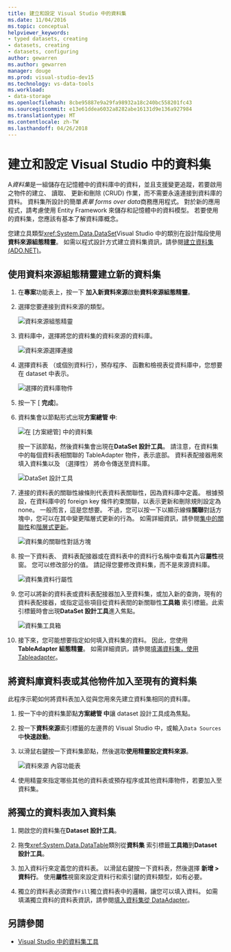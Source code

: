 ```yaml
---
title: 建立和設定 Visual Studio 中的資料集
ms.date: 11/04/2016
ms.topic: conceptual
helpviewer_keywords:
- typed datasets, creating
- datasets, creating
- datasets, configuring
author: gewarren
ms.author: gewarren
manager: douge
ms.prod: visual-studio-dev15
ms.technology: vs-data-tools
ms.workload:
- data-storage
ms.openlocfilehash: 8cbe95887e9a29fa98932a18c240bc558201fc43
ms.sourcegitcommit: e13e61ddea6032a8282abe16131d9e136a927984
ms.translationtype: MT
ms.contentlocale: zh-TW
ms.lasthandoff: 04/26/2018
---
```

# <a name="create-and-configure-datasets-in-visual-studio"></a>建立和設定 Visual Studio 中的資料集

A*資料集*是一組儲存在記憶體中的資料庫中的資料，並且支援變更追蹤，若要啟用之物件的建立、 讀取、 更新和刪除 (CRUD) 作業，而不需要永遠連接到資料庫的資料。 資料集所設計的簡單*表單 forms over data*商務應用程式。 對於新的應用程式，請考慮使用 Entity Framework 來儲存和記憶體中的資料模型。 若要使用的資料集，您應該有基本了解資料庫概念。

您建立具類型<xref:System.Data.DataSet>Visual Studio 中的類別在設計階段使用**資料來源組態精靈**。 如需以程式設計方式建立資料集資訊，請參閱[建立資料集 (ADO.NET)](/dotnet/framework/data/adonet/dataset-datatable-dataview/creating-a-dataset)。

## <a name="create-a-new-dataset-by-using-the-data-source-configuration-wizard"></a>使用資料來源組態精靈建立新的資料集

1.  在**專案**功能表上，按一下 **加入新資料來源**啟動**資料來源組態精靈**。

2.  選擇您要連接到資料來源的類型。

     ![資料來源組態精靈](../data-tools/media/data-source-configuration-wizard.png "資料來源組態精靈")

3.  資料庫中，選擇將您的資料集的資料來源的資料庫。

     ![資料來源選擇連接](../data-tools/media/data-source-choose-a-connection.png "資料來源選擇的連接")

4.  選擇資料表 （或個別資料行），預存程序、 函數和檢視表從資料庫中，您想要在 dataset 中表示。

     ![選擇的資料庫物件](../data-tools/media/raddata-chose-objects.png "raddata 選擇物件")

5.  按一下 [ **完成**]。

6.  資料集會以節點形式出現**方案總管 中**:

     ![在 [方案總管] 中的資料集](../data-tools/media/dataset-in-solution-explorer.png "方案總管 中的資料集")

     按一下該節點，然後資料集會出現在**DataSet 設計工具**。 請注意，在資料集中的每個資料表相關聯的 TableAdapter 物件，表示底部。 資料表配接器用來填入資料集以及 （選擇性） 將命令傳送至資料庫。

     ![DataSet 設計工具](../data-tools/media/dataset-designer.png "DataSet 設計工具")

7.  連接的資料表的關聯性線條則代表資料表關聯性，因為資料庫中定義。 根據預設，在資料庫中的 foreign key 條件約束關聯，以表示更新和刪除規則設定為 none。 一般而言，這是您想要。 不過，您可以按一下以顯示線條**關聯**對話方塊中，您可以在其中變更階層式更新的行為。 如需詳細資訊，請參閱[集中的關聯性](../data-tools/relationships-in-datasets.md)和[階層式更新](../data-tools/hierarchical-update.md)。

     ![資料集的關聯性對話方塊](../data-tools/media/raddata-relation-dialog.png "raddata 關聯性對話方塊")

8.  按一下資料表、 資料表配接器或在資料表中的資料行名稱中查看其內容**屬性**視窗。 您可以修改部分的值。 請記得您要修改資料集，而不是來源資料庫。

     ![資料集資料行屬性](../data-tools/media/dataset-column-properties.png "資料集資料行屬性")

9. 您可以將新的資料表或資料表配接器加入至資料集，或加入新的查詢，現有的資料表配接器，或指定這些項目從資料表間的新關聯性**工具箱** 索引標籤。此索引標籤時會出現**DataSet 設計工具**進入焦點。

     ![資料集工具箱](../data-tools/media/raddata-dataset-toolbox.png "raddata 資料集 [工具箱]")

10. 接下來，您可能想要指定如何填入資料集的資料。 因此，您使用**TableAdapter 組態精靈**。 如需詳細資訊，請參閱[填滿資料集，使用 Tableadapter](../data-tools/fill-datasets-by-using-tableadapters.md)。

## <a name="add-a-database-table-or-other-object-to-an-existing-dataset"></a>將資料庫資料表或其他物件加入至現有的資料集

此程序示範如何將資料表加入從與您用來先建立資料集相同的資料庫。

1.  按一下中的資料集節點**方案總管 中**讓 dataset 設計工具成為焦點。

2.  按一下**資料來源**索引標籤的左邊界的 Visual Studio 中，或輸入`Data Sources`中**快速啟動**。

3.  以滑鼠右鍵按一下資料集節點，然後選取**使用精靈設定資料來源**。

     ![資料來源 內容功能表](../data-tools/media/data-source-context-menu.png "資料來源 內容功能表")

4.  使用精靈來指定哪些其他的資料表或預存程序或其他資料庫物件，若要加入至資料集。

## <a name="add-a-stand-alone-data-table-to-a-dataset"></a>將獨立的資料表加入資料集

1.  開啟您的資料集在**Dataset 設計工具**。

2.  拖曳<xref:System.Data.DataTable>類別從**資料集** 索引標籤**工具箱**到**Dataset 設計工具**。

3.  加入資料行來定義您的資料表。 以滑鼠右鍵按一下資料表，然後選擇 **新增 > 資料行**。 使用**屬性**視窗來設定資料行和索引鍵的資料類型，如有必要。

4.  獨立的資料表必須實作`Fill`獨立資料表中的邏輯，讓您可以填入資料。 如需填滿獨立資料的資料表資訊，請參閱[填入資料集從 DataAdapter](/dotnet/framework/data/adonet/populating-a-dataset-from-a-dataadapter)。

## <a name="see-also"></a>另請參閱

- [Visual Studio 中的資料集工具](../data-tools/dataset-tools-in-visual-studio.md)